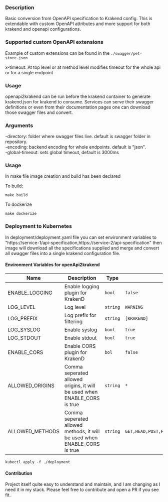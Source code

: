 ### Description
Basic conversion from OpenAPI specification to Krakend config. This is extendable with custom OpenAPI 
attributes and more support for both krakend and openapi configurations.

### Supported custom OpenAPI extensions

Example of custom extensions can be found in the `./swagger/pet-store.json`

x-timeout: At top level or at method level modifies timeout for the whole api or for a single endpoint 

### Usage

openapi2krakend can be run before the krakend container to generate krakend.json for krakend to consume.
Services can serve their swagger definitions or even from their documentation pages one can download those swagger
files and convert.

### Arguments

-directory: folder where swagger files live. default is swagger folder in repository.
<br>
-encoding: backend encoding for whole endpoints. default is "json".
<br>
-global-timeout: sets global timeout, default is 3000ms 

### Usage

In make file image creation and build has been declared 

To build:
```shell 
make build
``` 

To dockerize
````shell
make dockerize
````

### Deployment to Kubernetes

In deployment/deployment.yaml file you can set environment variables to "https://service-1/api-specification,https://service-2/api-specification"
then image will download all the specifications supplied and merge and convert all swagger files into a single krakend
configuration file.

#### Environment Variables for openApi2krakend

| Name            | Description                                                               | Type     | Default                                                | Required |
|-----------------|---------------------------------------------------------------------------|----------|--------------------------------------------------------|:--------:|
| ENABLE_LOGGING  | Enable logging plugin for KrakenD                                         | `bool`   | `false`                                                |    no    |
| LOG_LEVEL       | Log level                                                                 | `string` | `WARNING`                                              |    no    |
| LOG_PREFIX      | Log prefix for filtering                                                  | `string` | `[KRAKEND]`                                            |    no    |
| LOG_SYSLOG      | Enable syslog                                                             | `bool`   | `true`                                                 |    no    |
| LOG_STDOUT      | Enable stdout                                                             | `bool`   | `true`                                                 |    no    |
| ENABLE_CORS     | Enable CORS plugin for KrakenD                                            | `bol`    | `false`                                                |    no    |
| ALLOWED_ORIGINS | Comma seperated allowed origins, it will be used when ENABLE_CORS is true | `string` | `*`                                                    |    no    |
| ALLOWED_METHODS | Comma seperated allowed methods, it will be used when ENABLE_CORS is true | `string` | `GET,HEAD,POST,PUT,DELETE,CONNECT,OPTIONS,TRACE,PATCH` |    no    |

````shell
kubectl apply -f ./deployment
````
#### Contribution
Project itself quite easy to understand and maintain, and I am changing as I need it in my stack. Please feel free to contribute and open a PR if you see fit.